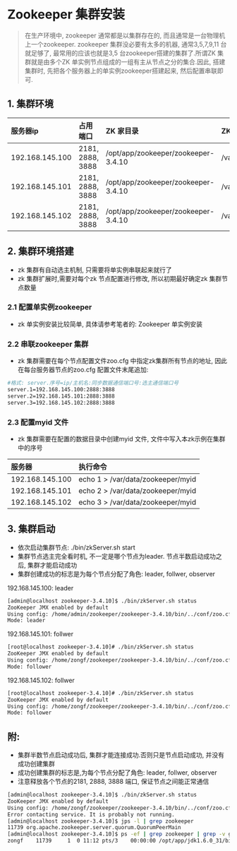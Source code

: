 # Zookeeper 集群安装

> 在生产环境中, zookeeper 通常都是以集群存在的, 而且通常是一台物理机上一个zookeeper. zookeeper 集群没必要有太多的机器, 通常3,5,7,9,11 台就足够了, 最常用的应该也就是3,5 台zookeeper搭建的集群了.所谓ZK 集群就是由多个ZK 单实例节点组成的一组有主从节点之分的集合.因此, 搭建集群时, 先把各个服务器上的单实例zookeeper搭建起来, 然后配置串联即可.

## 1. 集群环境

| 服务器ip | 占用端口 | ZK 家目录 | ZK 数据目录 | 数据日志目录 | ZK 日志目录 |
| :--- | :--- | :--- | :--- | :--- | :--- |
| 192.168.145.100 | 2181, 2888, 3888 | /opt/app/zookeeper/zookeeper-3.4.10 | /var/data/zookeeper | /var/logs/zookeeper/datalogs | /var/logs/zookeeper/zklogs |
| 192.168.145.101 | 2181, 2888, 3888 | /opt/app/zookeeper/zookeeper-3.4.10 | /var/data/zookeeper | /var/logs/zookeeper/datalogs | /var/logs/zookeeper/zklogs |
| 192.168.145.102 | 2181, 2888, 3888 | /opt/app/zookeeper/zookeeper-3.4.10 | /var/data/zookeeper | /var/logs/zookeeper/datalogs | /var/logs/zookeeper/zklogs |

## 2. 集群环境搭建

* zk 集群有自动选主机制, 只需要将单实例串联起来就行了
* zk 集群扩展时,需要对每个zk 节点配置进行修改, 所以初期最好确定zk 集群节点数量

### 2.1 配置单实例zookeeper

* zk 单实例安装比较简单, 具体请参考笔者的: Zookeeper 单实例安装

### 2.2 串联zookeeper 集群

* zk 集群需要在每个节点配置文件zoo.cfg 中指定zk集群所有节点的地址, 因此在每台服务器节点的zoo.cfg 配置文件末尾追加:

```bash
#格式: server.序号=ip/主机名:同步数据通信端口号:选主通信端口号
server.1=192.168.145.100:2888:3888
server.2=192.168.145.101:2888:3888
server.3=192.168.145.102:2888:3888
```

### 2.3 配置myid 文件

* zk 集群需要在配置的数据目录中创建myid 文件, 文件中写入本zk示例在集群中的序号

| 服务器 | 执行命令 |
| :--- | :--- |
| 192.168.145.100 | echo 1 &gt; /var/data/zookeeper/myid |
| 192.168.145.101 | echo 2 &gt; /var/data/zookeeper/myid |
| 192.168.145.102 | echo 3 &gt; /var/data/zookeeper/myid |

## 3. 集群启动

* 依次启动集群节点: ./bin/zkServer.sh start
* 集群节点选主完全看时机, 不一定是哪个节点为leader. 节点半数启动成功之后, 集群才能启动成功
* 集群创建成功的标志是为每个节点分配了角色: leader, follwer, observer

192.168.145.100: leader

```bash
[admin@localhost zookeeper-3.4.10]$ ./bin/zkServer.sh status
ZooKeeper JMX enabled by default
Using config: /home/admin/zookeeper/zookeeper-3.4.10/bin/../conf/zoo.cfg
Mode: leader
```

192.168.145.101: follwer

```bash
[root@localhost zookeeper-3.4.10]# ./bin/zkServer.sh status
ZooKeeper JMX enabled by default
Using config: /home/zongf/zookeeper/zookeeper-3.4.10/bin/../conf/zoo.cfg
Mode: follower
```

192.168.145.102: follwer

```bash
[root@localhost zookeeper-3.4.10]# ./bin/zkServer.sh status
ZooKeeper JMX enabled by default
Using config: /home/zongf/zookeeper/zookeeper-3.4.10/bin/../conf/zoo.cfg
Mode: follower
```

## 附:

* 集群半数节点启动成功后, 集群才能连接成功.否则只是节点启动成功, 并没有成功创建集群
* 成功创建集群的标志是,为每个节点分配了角色: leader, follwer, observer
* 注意释放各个节点的2181, 2888, 3888 端口, 保证节点之间能正常通信

```bash
[admin@localhost zookeeper-3.4.10]$ ./bin/zkServer.sh status              
ZooKeeper JMX enabled by default
Using config: /home/zongf/zookeeper/zookeeper-3.4.10/bin/../conf/zoo.cfg
Error contacting service. It is probably not running.
[admin@localhost zookeeper-3.4.10]$ jps -l | grep zookeeper               
11739 org.apache.zookeeper.server.quorum.QuorumPeerMain
[admin@localhost zookeeper-3.4.10]$ ps -ef | grep zookeeper | grep -v grep
zongf    11739     1  0 11:12 pts/3    00:00:00 /opt/app/jdk1.6.0_31/bin/java -Dzookeeper.log.dir=. -Dzookeeper.root.logger=INFO,CONSOLE -cp /home/zongf/zookeeper/zookeeper-3.4.10/bin/../build/classes:/home/zongf/zookeeper/zookeeper-3.4.10/bin/../build/lib/*.jar:/home/zongf/zookeeper/zookeeper-3.4.10/bin/../lib/slf4j-log4j12-1.6.1.jar:/home/zongf/zookeeper/zookeeper-3.4.10/bin/../lib/slf4j-api-1.6.1.jar:/home/zongf/zookeeper/zookeeper-3.4.10/bin/../lib/netty-3.10.5.Final.jar:/home/zongf/zookeeper/zookeeper-3.4.10/bin/../lib/log4j-1.2.16.jar:/home/zongf/zookeeper/zookeeper-3.4.10/bin/../lib/jline-0.9.94.jar:/home/zongf/zookeeper/zookeeper-3.4.10/bin/../zookeeper-3.4.10.jar:/home/zongf/zookeeper/zookeeper-3.4.10/bin/../src/java/lib/*.jar:/home/zongf/zookeeper/zookeeper-3.4.10/bin/../conf: -Dcom.sun.management.jmxremote -Dcom.sun.management.jmxremote.local.only=false org.apache.zookeeper.server.quorum.QuorumPeerMain /home/zongf/zookeeper/zookeeper-3.4.10/bin/../conf/zoo.cfg
```




